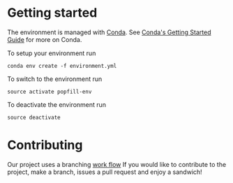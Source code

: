 # Getting started

The environment is managed with [Conda](https://conda.io/docs/).  See [Conda's
Getting Started Guide](https://conda.io/docs/user-guide/getting-started.html)
for more on Conda.

To setup your environment run

    conda env create -f environment.yml

To switch to the environment run

    source activate popfill-env

To deactivate the environment run

    source deactivate

# Contributing

Our project uses a branching [work
flow](https://www.atlassian.com/git/tutorials/comparing-workflows/feature-branch-workflow)
If you would like to contribute to the project, make a branch, issues a pull
request and enjoy a sandwich!

